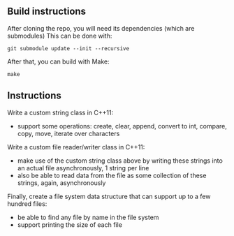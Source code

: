 Build instructions
------------------

After cloning the repo, you will need its dependencies (which are submodules)
This can be done with:

    git submodule update --init --recursive

After that, you can build with Make:

    make

Instructions
------------

Write a custom string class in C++11:
- support some operations: create, clear, append, convert to int, compare, copy, move, iterate over characters

Write a custom file reader/writer class in C++11:
- make use of the custom string class above by writing these strings into an actual file asynchronously, 1 string per line
- also be able to read data from the file as some collection of these strings, again, asynchronously

Finally, create a file system data structure that can support up to a few hundred files:
- be able to find any file by name in the file system
- support printing the size of each file

